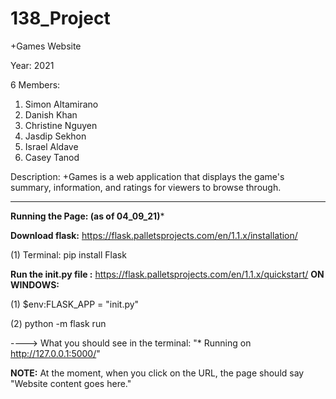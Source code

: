 # 138_Project
+Games Website

Year: 2021

6 Members:
  1. Simon Altamirano
  2. Danish Khan
  3. Christine Nguyen
  4. Jasdip Sekhon
  5. Israel Aldave
  6. Casey Tanod
  
 Description:
 +Games is a web application that displays the game's summary, information, and ratings for viewers to browse through. 
 
 ----------------------------------------------------------------------------------------------------------------------------
 **Running the Page: (as of 04_09_21)***
 
 **Download flask:** https://flask.palletsprojects.com/en/1.1.x/installation/
  
  (1) Terminal: pip install Flask
  
**Run the init.py file :** https://flask.palletsprojects.com/en/1.1.x/quickstart/
**ON WINDOWS:**
  
  (1) $env:FLASK_APP = "init.py"
  
  (2) python -m flask run
  
  ----> What you should see in the terminal:  "* Running on http://127.0.0.1:5000/"
  
  **NOTE:** At the moment, when you click on the URL, the page should say "Website content goes here."
